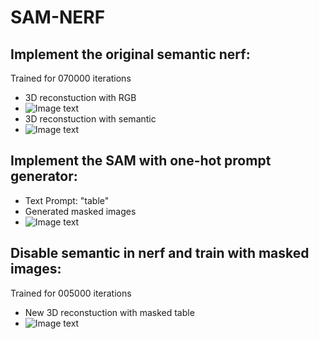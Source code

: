 # SAM-NERF

## Implement the original semantic nerf:
Trained for 070000 iterations
* 3D reconstuction with RGB
* ![Image text](https://github.com/HoneyBreaks/SAM-NERF/blob/67acc5e44e0e6ac037be3efd48a001f6906b9d33/img-folder/SN2.png)
* 3D reconstuction with semantic
* ![Image text](https://github.com/HoneyBreaks/SAM-NERF/blob/67acc5e44e0e6ac037be3efd48a001f6906b9d33/img-folder/SN4.png)
## Implement the SAM with one-hot prompt generator:
* Text Prompt: "table"
* Generated masked images 
* ![Image text](https://github.com/HoneyBreaks/SAM-NERF/blob/67acc5e44e0e6ac037be3efd48a001f6906b9d33/img-folder/SN3.png)

## Disable semantic in nerf and train with masked images:
Trained for 005000 iterations
* New 3D reconstuction with masked table
* ![Image text](https://github.com/HoneyBreaks/SAM-NERF/blob/67acc5e44e0e6ac037be3efd48a001f6906b9d33/img-folder/SN1.png)
